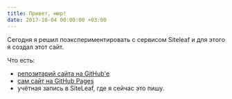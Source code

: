 ```yaml
---
title: Привет, мир!
date: 2017-10-04 00:00:00 +03:00
---
```


Сегодня я решил поэкспериментировать с сервисом Siteleaf и для этого я создал этот сайт.

Что есть:

- [репозитарий сайта на GitHub'е][1]
- [сам сайт на GitHub Pages][2]
- учётная запись в SiteLeaf, где я сейчас это пишу.

[1]: https://github.com/dk487/test.de.co.ua
[2]: http://test.de.co.ua/